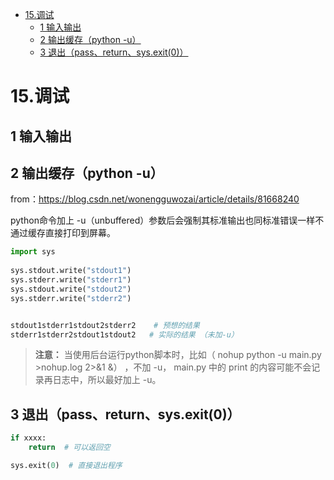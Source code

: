 - [15.调试](#15调试)
  - [1 输入输出](#1-输入输出)
  - [2 输出缓存（python -u）](#2-输出缓存python--u)
  - [3 退出（pass、return、sys.exit(0)）](#3-退出passreturnsysexit0)


# 15.调试

## 1 输入输出


## 2 输出缓存（python -u） 

from：https://blog.csdn.net/wonengguwozai/article/details/81668240

python命令加上 -u（unbuffered）参数后会强制其标准输出也同标准错误一样不通过缓存直接打印到屏幕。

```python
import sys
 
sys.stdout.write("stdout1")
sys.stderr.write("stderr1")
sys.stdout.write("stdout2")
sys.stderr.write("stderr2")


stdout1stderr1stdout2stderr2    # 预想的结果
stderr1stderr2stdout1stdout2   # 实际的结果 （未加-u）
```


>**注意：**  当使用后台运行python脚本时，比如（ nohup python -u  main.py  >nohup.log 2>&1 &） ，不加 -u， main.py 中的 print 的内容可能不会记录再日志中，所以最好加上 -u。 



## 3 退出（pass、return、sys.exit(0)）

```python
if xxxx:  
    return  # 可以返回空

sys.exit(0)  # 直接退出程序
```



